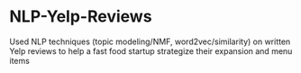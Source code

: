 # NLP-Yelp-Reviews
Used NLP techniques (topic modeling/NMF, word2vec/similarity) on written Yelp reviews to help a fast food startup strategize their expansion and menu items
